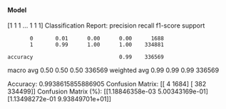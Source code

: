 #### Model
[1 1 1 ... 1 1 1]
Classification Report:
              precision    recall  f1-score   support

           0       0.01      0.00      0.00      1688
           1       0.99      1.00      1.00    334881

    accuracy                           0.99    336569
   macro avg       0.50      0.50      0.50    336569
weighted avg       0.99      0.99      0.99    336569

Accuracy: 0.9938615855886905
Confusion Matrix:
[[     4   1684]
 [   382 334499]]
Confusion Matrix (%):
[[1.18846358e-03 5.00343169e-01]
 [1.13498272e-01 9.93849701e+01]]
